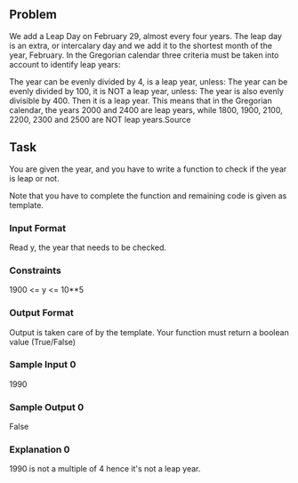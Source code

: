 ## Problem
We add a Leap Day on February 29, almost every four years. The leap day is an extra, or intercalary day and we add it to the shortest month of the year, February.
In the Gregorian calendar three criteria must be taken into account to identify leap years:

The year can be evenly divided by 4, is a leap year, unless:
The year can be evenly divided by 100, it is NOT a leap year, unless:
The year is also evenly divisible by 400. Then it is a leap year.
This means that in the Gregorian calendar, the years 2000 and 2400 are leap years, while 1800, 1900, 2100, 2200, 2300 and 2500 are NOT leap years.Source

## Task
You are given the year, and you have to write a function to check if the year is leap or not.

Note that you have to complete the function and remaining code is given as template.

### Input Format

Read y, the year that needs to be checked.

### Constraints
1900 <= y <= 10**5

### Output Format

Output is taken care of by the template. Your function must return a boolean value (True/False)

### Sample Input 0

1990
### Sample Output 0

False
### Explanation 0

1990 is not a multiple of 4 hence it's not a leap year.
